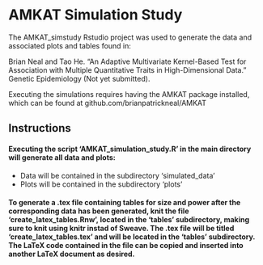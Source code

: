 
<!-- README.md is generated from README.Rmd. Please edit that file -->

# AMKAT Simulation Study

<!-- badges: start -->
<!-- badges: end -->

The AMKAT_simstudy Rstudio project was used to generate the data and
associated plots and tables found in:

Brian Neal and Tao He. “An Adaptive Multivariate Kernel-Based Test for
Association with Multiple Quantitative Traits in High-Dimensional Data.”
Genetic Epidemiology (Not yet submitted).

Executing the simulations requires having the AMKAT package installed,
which can be found at github.com/brianpatrickneal/AMKAT

## Instructions

#### Executing the script ‘AMKAT_simulation_study.R’ in the main directory will generate all data and plots:

-   Data will be contained in the subdirectory ‘simulated_data’
-   Plots will be contained in the subdirectory ‘plots’

#### To generate a .tex file containing tables for size and power after the corresponding data has been generated, knit the file ‘create_latex_tables.Rnw’, located in the ‘tables’ subdirectory, making sure to knit using knitr instad of Sweave. The .tex file will be titled ‘create_latex_tables.tex’ and will be located in the ‘tables’ subdirectory. The LaTeX code contained in the file can be copied and inserted into another LaTeX document as desired.
